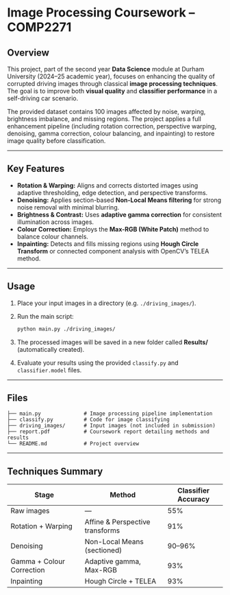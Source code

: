 # Image Processing Coursework – COMP2271

## Overview

This project, part of the second year **Data Science** module at Durham University (2024–25 academic year), focuses on enhancing the quality of corrupted driving images through classical **image processing techniques**. The goal is to improve both **visual quality** and **classifier performance** in a self-driving car scenario.

The provided dataset contains 100 images affected by noise, warping, brightness imbalance, and missing regions. The project applies a full enhancement pipeline (including rotation correction, perspective warping, denoising, gamma correction, colour balancing, and inpainting) to restore image quality before classification.

---

## Key Features

* **Rotation & Warping:** Aligns and corrects distorted images using adaptive thresholding, edge detection, and perspective transforms.
* **Denoising:** Applies section-based **Non-Local Means filtering** for strong noise removal with minimal blurring.
* **Brightness & Contrast:** Uses **adaptive gamma correction** for consistent illumination across images.
* **Colour Correction:** Employs the **Max-RGB (White Patch)** method to balance colour channels.
* **Inpainting:** Detects and fills missing regions using **Hough Circle Transform** or connected component analysis with OpenCV’s TELEA method.

---

## Usage

1. Place your input images in a directory (e.g. `./driving_images/`).
2. Run the main script:

   ```bash
   python main.py ./driving_images/
   ```
3. The processed images will be saved in a new folder called **Results/** (automatically created).
4. Evaluate your results using the provided `classify.py` and `classifier.model` files.

---

## Files

```
├── main.py              # Image processing pipeline implementation
├── classify.py          # Code for image classifying
├── driving_images/      # Input images (not included in submission)
├── report.pdf           # Coursework report detailing methods and results
└── README.md            # Project overview
```

---

## Techniques Summary

| Stage                     | Method                          | Classifier Accuracy |
| ------------------------- | ------------------------------- | ------------------- |
| Raw images                | —                               | 55%                 |
| Rotation + Warping        | Affine & Perspective transforms | 91%                 |
| Denoising                 | Non-Local Means (sectioned)     | 90–96%              |
| Gamma + Colour Correction | Adaptive gamma, Max-RGB         | 93%                 |
| Inpainting                | Hough Circle + TELEA            | 93%                 |


